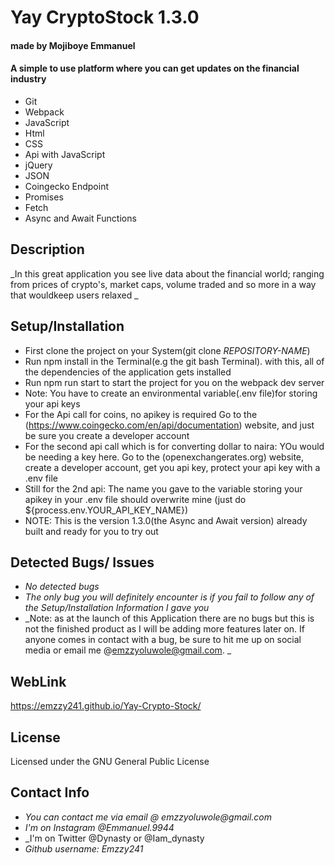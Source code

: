# Yay CryptoStock 1.3.0
#### made by Mojiboye Emmanuel

#### A simple to use platform where you can get updates on the financial industry

* Git
* Webpack
* JavaScript
* Html
* CSS
* Api with JavaScript
* jQuery
* JSON
* Coingecko Endpoint
* Promises
* Fetch
* Async and Await Functions


## Description
_In this great application you see live data about the financial world; ranging from prices of crypto's, market caps, volume traded and so more in a way that wouldkeep users relaxed _

## Setup/Installation
* First clone the project on your System(git clone _REPOSITORY-NAME_)
* Run npm install in the Terminal(e.g the git bash Terminal). with this, all of the dependencies of the application gets installed
* Run npm run start to start the project for you on the webpack dev server
* Note: You have to create an environmental variable(.env file)for storing your api keys
* For the Api call for coins, no apikey is required Go to the (https://www.coingecko.com/en/api/documentation) website, and just be sure you create a developer account 
* For the second api call which is for converting dollar to naira: YOu would be needing a key here. Go to the (openexchangerates.org) website, create a developer account, get you api key, protect your api key with a .env file
* Still for the 2nd api: The name you gave to the variable storing your apikey in your .env file should overwrite mine
(just do ${process.env.YOUR_API_KEY_NAME})
* NOTE: This is the version 1.3.0(the Async and Await version) already built and ready for you to try out

## Detected Bugs/ Issues
* _No detected bugs_
* _The only bug you will definitely encounter is if you fail to follow any of the Setup/Installation Information I gave you_
* _Note: as at the launch of this Application there are no bugs but this is not the finished product as I will be adding more features later on. If anyone comes in contact with a bug, be sure to hit me up on social media or email me @emzzyoluwole@gmail.com. _

## WebLink
https://emzzy241.github.io/Yay-Crypto-Stock/

## License
Licensed under the GNU General Public License

## Contact Info
* _You can contact me via email @ emzzyoluwole@gmail.com_
* _I'm on Instagram @Emmanuel.9944_
* _I'm on Twitter @Dynasty or @Iam_dynasty
* _Github username: Emzzy241_